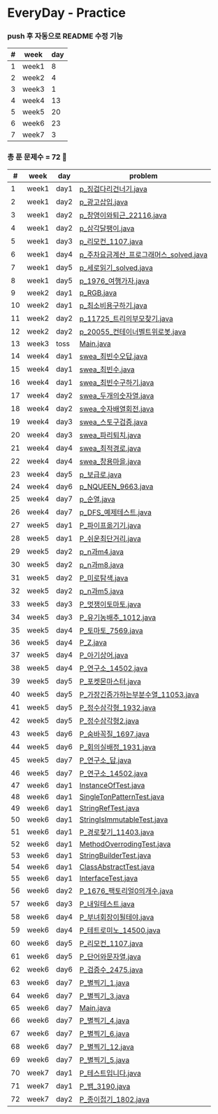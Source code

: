 # EveryDay - Practice
### push 후 자동으로 README 수정 기능
| # | week | day |
|---|---|---| 
| 1 | week1 | 8 | 
| 2 | week2 | 4 | 
| 3 | week3 | 1 | 
| 4 | week4 | 13 | 
| 5 | week5 | 20 | 
| 6 | week6 | 23 | 
| 7 | week7 | 3 | 

### 총 푼 문제수 = 72 🎉

| # | week | day | problem |
| ------------- | ------------- | ------------- | ------------- |
| 1  | week1 | day1 | [p_징검다리건너기.java](src/week1/day1/p_징검다리건너기.java)|
| 2  | week1 | day2 | [p_광고삽입.java](src/week1/day2/p_광고삽입.java)|
| 3  | week1 | day2 | [p_창영이와퇴근_22116.java](src/week1/day2/p_창영이와퇴근_22116.java)|
| 4  | week1 | day2 | [p_삼각달팽이.java](src/week1/day2/p_삼각달팽이.java)|
| 5  | week1 | day3 | [p_리모컨_1107.java](src/week1/day3/p_리모컨_1107.java)|
| 6  | week1 | day4 | [p_주차요금계산_프로그래머스_solved.java](src/week1/day4/p_주차요금계산_프로그래머스_solved.java)|
| 7  | week1 | day5 | [p_세로읽기_solved.java](src/week1/day5/p_세로읽기_solved.java)|
| 8  | week1 | day5 | [p_1976_여행가자.java](src/week1/day5/p_1976_여행가자.java)|
| 9  | week2 | day1 | [p_RGB.java](src/week2/day1/p_RGB.java)|
| 10  | week2 | day1 | [p_최소비용구하기.java](src/week2/day1/p_최소비용구하기.java)|
| 11  | week2 | day2 | [p_11725_트리의부모찾기.java](src/week2/day2/p_11725_트리의부모찾기.java)|
| 12  | week2 | day2 | [p_20055_컨테이너벨트위로봇.java](src/week2/day2/p_20055_컨테이너벨트위로봇.java)|
| 13  | week3 | toss | [Main.java](src/week3/toss/Main.java)|
| 14  | week4 | day1 | [swea_최빈수오답.java](src/week4/day1/swea_최빈수오답.java)|
| 15  | week4 | day1 | [swea_최빈수.java](src/week4/day1/swea_최빈수.java)|
| 16  | week4 | day1 | [swea_최빈수구하기.java](src/week4/day1/swea_최빈수구하기.java)|
| 17  | week4 | day2 | [swea_두개의숫자열.java](src/week4/day2/swea_두개의숫자열.java)|
| 18  | week4 | day2 | [swea_숫자배열회전.java](src/week4/day2/swea_숫자배열회전.java)|
| 19  | week4 | day3 | [swea_스토구검증.java](src/week4/day3/swea_스토구검증.java)|
| 20  | week4 | day3 | [swea_파리퇴치.java](src/week4/day3/swea_파리퇴치.java)|
| 21  | week4 | day4 | [swea_최적경로.java](src/week4/day4/swea_최적경로.java)|
| 22  | week4 | day4 | [swea_창용마을.java](src/week4/day4/swea_창용마을.java)|
| 23  | week4 | day5 | [p_보급로.java](src/week4/day5/p_보급로.java)|
| 24  | week4 | day6 | [p_NQUEEN_9663.java](src/week4/day6/p_NQUEEN_9663.java)|
| 25  | week4 | day7 | [p_순열.java](src/week4/day7/p_순열.java)|
| 26  | week4 | day7 | [p_DFS_예제테스트.java](src/week4/day7/p_DFS_예제테스트.java)|
| 27  | week5 | day1 | [P_파이프옮기기.java](src/week5/day1/P_파이프옮기기.java)|
| 28  | week5 | day1 | [P_쉬운최단거리.java](src/week5/day1/P_쉬운최단거리.java)|
| 29  | week5 | day2 | [p_n과m4.java](src/week5/day2/p_n과m4.java)|
| 30  | week5 | day2 | [p_n과m8.java](src/week5/day2/p_n과m8.java)|
| 31  | week5 | day2 | [P_미로탐색.java](src/week5/day2/P_미로탐색.java)|
| 32  | week5 | day2 | [p_n과m5.java](src/week5/day2/p_n과m5.java)|
| 33  | week5 | day3 | [P_멋쟁이토마토.java](src/week5/day3/P_멋쟁이토마토.java)|
| 34  | week5 | day3 | [P_유기농배추_1012.java](src/week5/day3/P_유기농배추_1012.java)|
| 35  | week5 | day4 | [P_토마토_7569.java](src/week5/day4/P_토마토_7569.java)|
| 36  | week5 | day4 | [P_Z.java](src/week5/day4/P_Z.java)|
| 37  | week5 | day4 | [P_아기상어.java](src/week5/day4/P_아기상어.java)|
| 38  | week5 | day4 | [P_연구소_14502.java](src/week5/day4/P_연구소_14502.java)|
| 39  | week5 | day5 | [P_포켓몬마스터.java](src/week5/day5/P_포켓몬마스터.java)|
| 40  | week5 | day5 | [P_가장긴증가하는부분수열_11053.java](src/week5/day5/P_가장긴증가하는부분수열_11053.java)|
| 41  | week5 | day5 | [P_정수삼각형_1932.java](src/week5/day5/P_정수삼각형_1932.java)|
| 42  | week5 | day5 | [P_정수삼각형2.java](src/week5/day5/P_정수삼각형2.java)|
| 43  | week5 | day6 | [P_숨바꼭질_1697.java](src/week5/day6/P_숨바꼭질_1697.java)|
| 44  | week5 | day6 | [P_회의실배정_1931.java](src/week5/day6/P_회의실배정_1931.java)|
| 45  | week5 | day7 | [P_연구소_답.java](src/week5/day7/P_연구소_답.java)|
| 46  | week5 | day7 | [P_연구소_14502.java](src/week5/day7/P_연구소_14502.java)|
| 47  | week6 | day1 | [InstanceOfTest.java](src/week6/day1/InstanceOfTest.java)|
| 48  | week6 | day1 | [SingleTonPatternTest.java](src/week6/day1/SingleTonPatternTest.java)|
| 49  | week6 | day1 | [StringRefTest.java](src/week6/day1/StringRefTest.java)|
| 50  | week6 | day1 | [StringIsImmutableTest.java](src/week6/day1/StringIsImmutableTest.java)|
| 51  | week6 | day1 | [P_경로찾기_11403.java](src/week6/day1/P_경로찾기_11403.java)|
| 52  | week6 | day1 | [MethodOverrodingTest.java](src/week6/day1/MethodOverrodingTest.java)|
| 53  | week6 | day1 | [StringBuilderTest.java](src/week6/day1/StringBuilderTest.java)|
| 54  | week6 | day1 | [ClassAbstractTest.java](src/week6/day1/ClassAbstractTest.java)|
| 55  | week6 | day1 | [InterfaceTest.java](src/week6/day1/InterfaceTest.java)|
| 56  | week6 | day2 | [P_1676_팩토리얼0의개수.java](src/week6/day2/P_1676_팩토리얼0의개수.java)|
| 57  | week6 | day3 | [P_내일테스트.java](src/week6/day3/P_내일테스트.java)|
| 58  | week6 | day4 | [P_부녀회장이될테야.java](src/week6/day4/P_부녀회장이될테야.java)|
| 59  | week6 | day4 | [P_테트로미노_14500.java](src/week6/day4/P_테트로미노_14500.java)|
| 60  | week6 | day5 | [P_리모컨_1107.java](src/week6/day5/P_리모컨_1107.java)|
| 61  | week6 | day5 | [P_단어와문자열.java](src/week6/day5/P_단어와문자열.java)|
| 62  | week6 | day6 | [P_검증수_2475.java](src/week6/day6/P_검증수_2475.java)|
| 63  | week6 | day7 | [P_별찍기_1.java](src/week6/day7/P_별찍기_1.java)|
| 64  | week6 | day7 | [P_별찍기_3.java](src/week6/day7/P_별찍기_3.java)|
| 65  | week6 | day7 | [Main.java](src/week6/day7/Main.java)|
| 66  | week6 | day7 | [P_별찍기_4.java](src/week6/day7/P_별찍기_4.java)|
| 67  | week6 | day7 | [P_별찍기_6.java](src/week6/day7/P_별찍기_6.java)|
| 68  | week6 | day7 | [P_별찍기_12.java](src/week6/day7/P_별찍기_12.java)|
| 69  | week6 | day7 | [P_별찍기_5.java](src/week6/day7/P_별찍기_5.java)|
| 70  | week7 | day1 | [P_테스트입니다.java](src/week7/day1/P_테스트입니다.java)|
| 71  | week7 | day1 | [P_뱀_3190.java](src/week7/day1/P_뱀_3190.java)|
| 72  | week7 | day2 | [P_종이접기_1802.java](src/week7/day2/P_종이접기_1802.java)|
